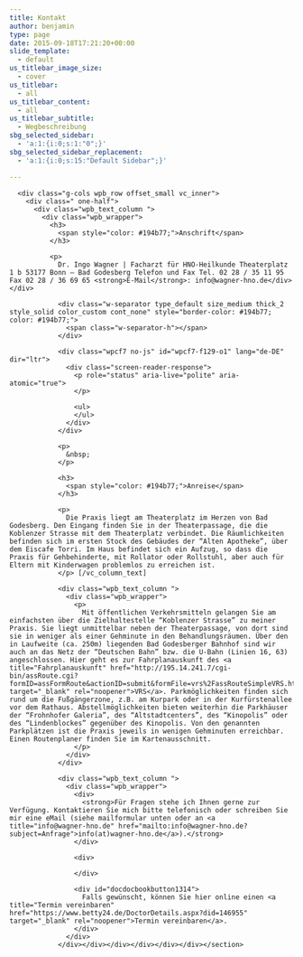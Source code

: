 ```yaml
---
title: Kontakt
author: benjamin
type: page
date: 2015-09-18T17:21:20+00:00
slide_template:
  - default
us_titlebar_image_size:
  - cover
us_titlebar:
  - all
us_titlebar_content:
  - all
us_titlebar_subtitle:
  - Wegbeschreibung
sbg_selected_sidebar:
  - 'a:1:{i:0;s:1:"0";}'
sbg_selected_sidebar_replacement:
  - 'a:1:{i:0;s:15:"Default Sidebar";}'

---
```

<section class="l-section wpb\_row height\_medium">

<div class="l-section-h i-cf">
  <div class="g-cols offset_small">
    <div class=" full-width">
      <div class="g-cols wpb_row offset_small vc_inner">
        <div class=" full-width">
          <div class="wpb_text_column ">
            <div class="wpb_wrapper">
            </div>
          </div>
        </div>
      </div>
      
      <div class="g-cols wpb_row offset_small vc_inner">
        <div class=" one-half">
          <div class="wpb_text_column ">
            <div class="wpb_wrapper">
              <h3>
                <span style="color: #194b77;">Anschrift</span>
              </h3>
              
              <p>
                Dr. Ingo Wagner | Facharzt für HNO-Heilkunde Theaterplatz 1 b 53177 Bonn – Bad Godesberg Telefon und Fax Tel. 02 28 / 35 11 95 Fax 02 28 / 36 69 65 <strong>E-Mail</strong>: info@wagner-hno.de</div> </div> 
                
                <div class="w-separator type_default size_medium thick_2 style_solid color_custom cont_none" style="border-color: #194b77; color: #194b77;">
                  <span class="w-separator-h"></span>
                </div>
                
                <div class="wpcf7 no-js" id="wpcf7-f129-o1" lang="de-DE" dir="ltr">
                  <div class="screen-reader-response">
                    <p role="status" aria-live="polite" aria-atomic="true">
                    </p>
                    
                    <ul>
                    </ul>
                  </div>
                </div>
                
                <p>
                  &nbsp;
                </p>
                
                <h3>
                  <span style="color: #194b77;">Anreise</span>
                </h3>
                
                <p>
                  Die Praxis liegt am Theaterplatz im Herzen von Bad Godesberg. Den Eingang finden Sie in der Theaterpassage, die die Koblenzer Strasse mit dem Theaterplatz verbindet. Die Räumlichkeiten befinden sich im ersten Stock des Gebäudes der “Alten Apotheke”, über dem Eiscafe Torri. Im Haus befindet sich ein Aufzug, so dass die Praxis für Gehbehinderte, mit Rollator oder Rollstuhl, aber auch für Eltern mit Kinderwagen problemlos zu erreichen ist.
                </p> [/vc_column_text]
                
                <div class="wpb_text_column ">
                  <div class="wpb_wrapper">
                    <p>
                      Mit öffentlichen Verkehrsmitteln gelangen Sie am einfachsten über die Zielhaltestelle “Koblenzer Strasse” zu meiner Praxis. Sie liegt unmittelbar neben der Theaterpassage, von dort sind sie in weniger als einer Gehminute in den Behandlungsräumen. Über den in Laufweite (ca. 250m) liegenden Bad Godesberger Bahnhof sind wir auch an das Netz der “Deutschen Bahn” bzw. die U-Bahn (Linien 16, 63) angeschlossen. Hier geht es zur Fahrplanauskunft des <a title="Fahrplanauskunft" href="http://195.14.241.7/cgi-bin/assRoute.cgi?formID=assFormRoute&actionID=submit&formFile=vrs%2FassRouteSimpleVRS.html&auskunftFile=vrs%2FassRouteAuskunftSimpleVRS.html&langFile=langDE.tmpl&FAHRTBEGLEITER=AUS&HINWEIS=&ROUTEN_SUCHEN=NORMAL&STARTGEMEINDE=&STARTTYP=1&START=&ZIELGEMEINDE=Bonn&ZIELTYP=1&ZIEL=Koblenzer+Strasse&VON_DATUM=27.11.2013&VON_ZEIT=15%3A01&ABAN=AB&suchen=jetzt+suchen" target="_blank" rel="noopener">VRS</a>. Parkmöglichkeiten finden sich rund um die Fußgängerzone, z.B. am Kurpark oder in der Kurfürstenallee vor dem Rathaus. Abstellmöglichkeiten bieten weiterhin die Parkhäuser der “Frohnhofer Galeria”, des “Altstadtcenters”, des “Kinopolis” oder des “Lindenblockes” gegenüber des Kinopolis. Von den genannten Parkplätzen ist die Praxis jeweils in wenigen Gehminuten erreichbar. Einen Routenplaner finden Sie im Kartenausschnitt.
                    </p>
                  </div>
                </div>
                
                <div class="wpb_text_column ">
                  <div class="wpb_wrapper">
                    <div>
                      <strong>Für Fragen stehe ich Ihnen gerne zur Verfügung. Kontaktieren Sie mich bitte telefonisch oder schreiben Sie mir eine eMail (siehe mailformular unten oder an <a title="info@wagner-hno.de" href="mailto:info@wagner-hno.de?subject=Anfrage">info(at)wagner-hno.de</a>).</strong>
                    </div>
                    
                    <div>
                       
                    </div>
                    
                    <div id="docdocbookbutton1314">
                      Falls gewünscht, können Sie hier online einen <a title="Termin vereinbaren" href="https://www.betty24.de/DoctorDetails.aspx?did=146955" target="_blank" rel="noopener">Termin vereinbaren</a>.
                    </div>
                  </div>
                </div></div></div></div></div></div></section>